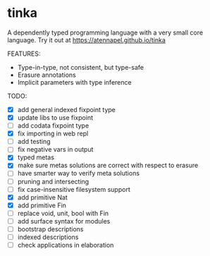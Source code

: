 # tinka

A dependently typed programming language with a very small core language.
Try it out at https://atennapel.github.io/tinka

FEATURES:
- Type-in-type, not consistent, but type-safe
- Erasure annotations
- Implicit parameters with type inference

TODO:
- [x] add general indexed fixpoint type
- [x] update libs to use fixpoint
- [ ] add codata fixpoint type
- [x] fix importing in web repl
- [ ] add testing
- [ ] fix negative vars in output
- [x] typed metas
- [x] make sure metas solutions are correct with respect to erasure
- [ ] have smarter way to verify meta solutions
- [ ] pruning and intersecting
- [ ] fix case-insensitive filesystem support
- [x] add primitive Nat
- [x] add primitive Fin
- [ ] replace void, unit, bool with Fin
- [ ] add surface syntax for modules
- [ ] bootstrap descriptions
- [ ] indexed descriptions
- [ ] check applications in elaboration
